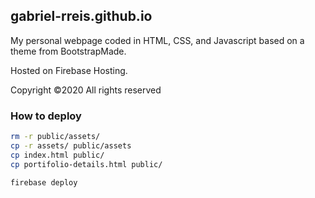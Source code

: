 ## gabriel-rreis.github.io

My personal webpage coded in HTML, CSS, and Javascript based on a theme from BootstrapMade. 

Hosted on Firebase Hosting.

Copyright ©2020 All rights reserved

### How to deploy

```bash
rm -r public/assets/
cp -r assets/ public/assets
cp index.html public/
cp portifolio-details.html public/

firebase deploy
```